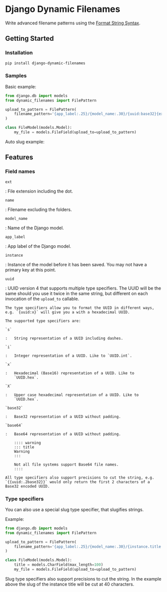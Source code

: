 # Django Dynamic Filenames

Write advanced filename patterns using the [Format String
Syntax](https://docs.python.org/3/library/string.html#format-string-syntax).

## Getting Started

### Installation

``` bash
pip install django-dynamic-filenames
```

### Samples

Basic example:

``` python
from django.db import models
from dynamic_filenames import FilePattern

upload_to_pattern = FilePattern(
    filename_pattern='{app_label:.25}/{model_name:.30}/{uuid:base32}{ext}'
)

class FileModel(models.Model):
    my_file = models.FileField(upload_to=upload_to_pattern)
```

Auto slug example:

## Features

### Field names

`ext`

:   File extension including the dot.

`name`

:   Filename excluding the folders.

`model_name`

:   Name of the Django model.

`app_label`

:   App label of the Django model.

`instance`

:   Instance of the model before it has been saved. You may not have a
    primary key at this point.

`uuid`

:   UUID version 4 that supports multiple type specifiers. The UUID will
    be the same should you use it twice in the same string, but
    different on each invocation of the `upload_to` callable.

    The type specifiers allow you to format the UUID in different ways,
    e.g. `{uuid:x}` will give you a with a hexadecimal UUID.

    The supported type specifiers are:

    `s`

    :   String representation of a UUID including dashes.

    `i`

    :   Integer representation of a UUID. Like to `UUID.int`.

    `x`

    :   Hexadecimal (Base16) representation of a UUID. Like to
        `UUID.hex`.

    `X`

    :   Upper case hexadecimal representation of a UUID. Like to
        `UUID.hex`.

    `base32`

    :   Base32 representation of a UUID without padding.

    `base64`

    :   Base64 representation of a UUID without padding.

        :::: warning
        ::: title
        Warning
        :::

        Not all file systems support Base64 file names.
        ::::

    All type specifiers also support precisions to cut the string, e.g.
    `{{uuid:.2base32}}` would only return the first 2 characters of a
    Base32 encoded UUID.

### Type specifiers

You can also use a special slug type specifier, that slugifies strings.

Example:

``` python
from django.db import models
from dynamic_filenames import FilePattern

upload_to_pattern = FilePattern(
    filename_pattern='{app_label:.25}/{model_name:.30}/{instance.title:.40slug}{ext}'
)

class FileModel(models.Model):
    title = models.CharField(max_length=100)
    my_file = models.FileField(upload_to=upload_to_pattern)
```

Slug type specifiers also support precisions to cut the string. In the
example above the slug of the instance title will be cut at 40
characters.
